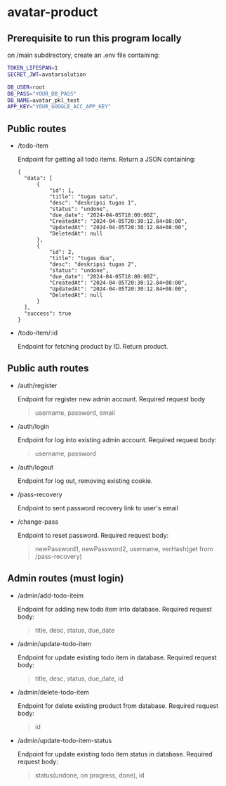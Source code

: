 # avatar-product

## Prerequisite to run this program locally

on /main subdirectory, create an .env file containing:
```bash
TOKEN_LIFESPAN=1
SECRET_JWT=avatarsolution

DB_USER=root
DB_PASS="YOUR_DB_PASS"
DB_NAME=avatar_pkl_test
APP_KEY="YOUR_GOOGLE_ACC_APP_KEY"
```

## Public routes
- /todo-item
  
  Endpoint for getting all todo items. Return a JSON containing:
  ```
  {
    "data": [
        {
            "id": 1,
            "title": "tugas satu",
            "desc": "deskripsi tugas 1",
            "status": "undone",
            "due_date": "2024-04-05T18:00:00Z",
            "CreatedAt": "2024-04-05T20:30:12.84+08:00",
            "UpdatedAt": "2024-04-05T20:30:12.84+08:00",
            "DeletedAt": null
        },
        {
            "id": 2,
            "title": "tugas dua",
            "desc": "deskripsi tugas 2",
            "status": "undone",
            "due_date": "2024-04-05T18:00:00Z",
            "CreatedAt": "2024-04-05T20:30:12.84+08:00",
            "UpdatedAt": "2024-04-05T20:30:12.84+08:00",
            "DeletedAt": null
        }
    ],
    "success": true
  }
  ```

- /todo-item/:id

  Endpoint for fetching product by ID. Return product.
  

## Public auth routes
- /auth/register
  
  Endpoint for register new admin account. Required request body
  
  > username, password, email

- /auth/login
  
  Endpoint for log into existing admin account. Required request body:
  
  > username, password

- /auth/logout

  Endpoint for log out, removing existing cookie.

- /pass-recovery
  
  Endpoint to sent password recovery link to user's email

- /change-pass
  
  Endpoint to reset password. Required request body:
  
  > newPassword1, newPassword2, username, verHash(get from /pass-recovery)

## Admin routes (must login)
- /admin/add-todo-iteim
  
  Endpoint for adding new todo item into database. Required request body:
  
  > title, desc, status, due_date

- /admin/update-todo-item

  Endpoint for update existing todo item in database. Required request body:

  > title, desc, status, due_date, id

- /admin/delete-todo-item

  Endpoint for delete existing product from database. Required request body:

  > id
 
- /admin/update-todo-item-status

  Endpoint for update existing todo item status in database. Required request body:

  > status(undone, on progress, done), id
